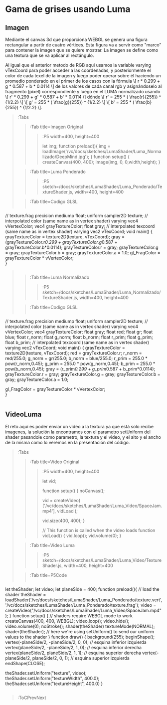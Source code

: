 <style TYPE="text/css">
code.has-jax {font: inherit; font-size: 100%; background: inherit; border: inherit;}
</style>
<script type="text/x-mathjax-config">
MathJax.Hub.Config({
    tex2jax: {
        inlineMath: [['$','$'], ['\\(','\\)']],
        skipTags: ['script', 'noscript', 'style', 'textarea', 'pre'] // removed 'code' entry
    }
});
MathJax.Hub.Queue(function() {
    var all = MathJax.Hub.getAllJax(), i;
    for(i = 0; i < all.length; i += 1) {
        all[i].SourceElement().parentNode.className += ' has-jax';
    }
});
</script>
<script type="text/javascript" src="https://cdnjs.cloudflare.com/ajax/libs/mathjax/2.7.4/MathJax.js?config=TeX-AMS_HTML-full"></script>

# Gama de grises usando Luma

## Imagen

Mediante el canvas 3d que proporciona WEBGL se genera una figura rectangular a partir de cuatro vértices. Esta figura va a servir como "marco" para contener la imagen que se quiere mostrar. La imagen se define como una textura que se va aplicar al rectángulo.

Al igual que el anterior metodo de RGB aqui usamos la variable varying vTexCoord  para poder acceder a las coordenadas, y posteriormente el color de cada texel de la imagen y luego poder operar sobre él haciendo un promedio ponderado en el primer de los casos con la fórmula \\[ r * 0.299 + g * 0.587 + b * 0.0114 \\] de los valores de cada canal rgb y asignándoselo al fragmento (pixel) correspondiente y luego en el LUMA normalizado usando \\[ r' * 0.299 + g' * 0.587 + b' * 0.0114 \\] dónde \\[ r' = 255 * ( \frac{r}{255}) ^ {1/2.2} \\] \\[ g' = 255 * ( \frac{g}{255}) ^ {1/2.2} \\] \\[ b' = 255 * ( \frac{b}{255}) ^ {1/2.2} \\].

> :Tabs
> > :Tab title=Imagen Original
> > >
> > > :P5 width=400, height=400
> > >
> > > let img;
> > > function preload(){
> > >   img = loadImage('/vc/docs/sketches/LumaShader/Luma_Normalizado/DeepMind.jpg');
> > >}
> > > function setup() {
> > >   createCanvas(400, 400);
> > >   image(img, 0, 0,width,height);
> > > }
> >
> 
> > :Tab title=Luma Ponderado
> > >
> > > :P5 sketch=/docs/sketches/LumaShader/Luma_Ponderado/TextureShader.js, width=400, height=400
> 
> > :Tab title=Codigo GLSL
> >
> > ```glsl
// texture.frag 
precision mediump float;
uniform sampler2D texture;
// interpolated color (same name as in vertex shader)
varying vec4 vVertexColor;
vec4 grayTextureColor;
float gray;
// interpolated texcoord (same name as in vertex shader)
varying vec2 vTexCoord;
void main() { 
  grayTextureColor = texture2D(texture, vTexCoord);
  gray = (grayTextureColor.r*0.299 + grayTextureColor.g*0.587 + grayTextureColor.b*0.0114);
  grayTextureColor.r = gray;
  grayTextureColor.g = gray;
  grayTextureColor.b = gray;
  grayTextureColor.a = 1.0;
  gl_FragColor = grayTextureColor * vVertexColor;  
}
> > ```
>
> > :Tab title=Luma Normalizado
> > >
> > > :P5 sketch=/docs/sketches/LumaShader/Luma_Normalizado/TextureShader.js, width=400, height=400
> 
> > :Tab title=Codigo GLSL
> >
> > ```glsl
// texture.frag 
precision mediump float;
uniform sampler2D texture;
// interpolated color (same name as in vertex shader)
varying vec4 vVertexColor;
vec4 grayTextureColor;
float gray;
float red;
float gr;
float blue;
float r_norm;
float g_norm;
float b_norm;
float r_prim;
float g_prim;
float b_prim;
// interpolated texcoord (same name as in vertex shader)
varying vec2 vTexCoord;
void main() {
  grayTextureColor = texture2D(texture, vTexCoord);
  red = grayTextureColor.r;
  r_norm = red/255.0;
  g_norm = gr/255.0;
  b_norm = blue/255.0;
  r_prim = 255.0 * pow(r_norm,0.45);
  g_prim = 255.0 * pow(g_norm,0.45);
  b_prim = 255.0 * pow(b_norm,0.45);
  gray = (r_prim*0.299 + g_prim*0.587 + b_prim*0.0114);
  grayTextureColor.r = gray;
  grayTextureColor.g = gray;
  grayTextureColor.b = gray;
  grayTextureColor.a = 1.0;

  gl_FragColor = grayTextureColor * vVertexColor;  
}
> > ```
>

## VideoLuma

El reto aquí es poder enviar un video a la textura ya que está solo recibe imagenes, la solución la encontramos con el parametro setUniform del shader pasandole como parametro, la textura y el video, y el alto y el ancho de la misma como lo veremos en la presentación del código.

> :Tabs
> > :Tab title=Video Original
> > >
> > > :P5 width=400, height=400
> > >
> > > let vid;
> > >
> > > function setup() {
> > >  noCanvas();
> > >
> > >  vid = createVideo(
> > >    ['/vc/docs/sketches/LumaShader/Luma_Video/SpaceJam.mp4'],
> > >    vidLoad
> > >  );
> > >
> > >  vid.size(400, 400);
> > >}
> > >
> > >// This function is called when the video loads
> > > function vidLoad() {
> > >  vid.loop();
> > >  vid.volume(0);
> > >} 
>
> > :Tab title=Video Luma
> > >
> > > :P5 sketch=/docs/sketches/LumaShader/Luma_Video/TextureShader.js, width=400, height=400
>
> > :Tab title=P5Code
> >
> > ```js
let theShader;
let video;
let planeSide = 400;
function preload(){
  // load the shader
  theShader = loadShader('/vc/docs/sketches/LumaShader/Luma_Ponderado/texture.vert','/vc/docs/sketches/LumaShader/Luma_Ponderado/texture.frag');
  video = createVideo("/vc/docs/sketches/LumaShader/Luma_Video/SpaceJam.mp4");
}
function setup() {
  // shaders require WEBGL mode to work
  createCanvas(400, 400, WEBGL);
  video.loop();
  video.hide();
  video.volume(0);
  noStroke();
  shader(theShader)
  textureMode(NORMAL);
  shader(theShader);
  // here we're using setUniform() to send our uniform values to the shader
}
function draw() {
  background(255);
  beginShape();
  vertex(-planeSide/2, -planeSide/2, 0, 0); // esquina inferior izquierda
  vertex(planeSide/2, -planeSide/2, 1, 0); // esquina inferior derecha
  vertex(planeSide/2, planeSide/2, 1, 1); // esquina superior derecha
  vertex(-planeSide/2, planeSide/2, 0, 1); // esquina superior izquierda
  endShape(CLOSE);

  theShader.setUniform("texture", video);
  theShader.setUniform("textureWidth", 400.0);
  theShader.setUniform("textureHeight", 400.0)
}
> > ```

> :ToCPrevNext
